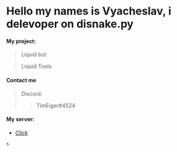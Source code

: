 # Hello my names is Vyacheslav, i delevoper on disnake.py
#### My project:
> Liquid bot
> 
> Liquid Tools

#### Contact me
>
>   Discord:  
>>    TimEiger#4524
>>    


#### My server:

  - [Click](https://discord.gg/Tk9R9CH8Z3)


`s`
